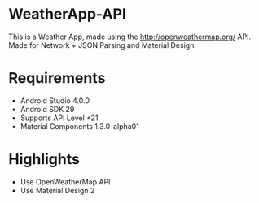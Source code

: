 # WeatherApp-API
  This is a Weather App, made using the http://openweathermap.org/ API. Made for Network + JSON Parsing and Material Design.

# Requirements
- Android Studio 4.0.0
- Android SDK 29
- Supports API Level +21
- Material Components 1.3.0-alpha01
# Highlights
- Use OpenWeatherMap API
- Use Material Design 2
 
